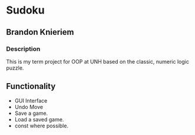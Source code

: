 # Sudoku
## Brandon Knieriem

### Description
This is my term project for OOP at UNH based on the classic, numeric logic puzzle.

## Functionality
- GUI Interface
- Undo Move
- Save a game.
- Load a saved game.
- const where possible.
